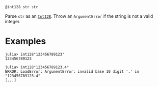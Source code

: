 ```
@int128_str str
```

Parse `str` as an [`Int128`](@ref). Throw an `ArgumentError` if the string is not a valid integer.

# Examples

```jldoctest
julia> int128"123456789123"
123456789123

julia> int128"123456789123.4"
ERROR: LoadError: ArgumentError: invalid base 10 digit '.' in "123456789123.4"
[...]
```
